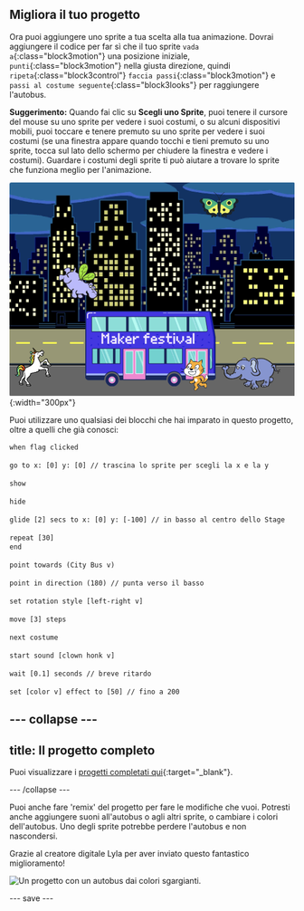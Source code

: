 ## Migliora il tuo progetto

Ora puoi aggiungere uno sprite a tua scelta alla tua animazione. Dovrai aggiungere il codice per far sì che il tuo sprite `vada a`{:class="block3motion"} una posizione iniziale, `punti`{:class="block3motion"} nella giusta direzione, quindi `ripeta`{:class="block3control"} `faccia passi`{:class="block3motion"} e `passi al costume seguente`{:class="block3looks"} per raggiungere l'autobus.

**Suggerimento:** Quando fai clic su **Scegli uno Sprite**, puoi tenere il cursore del mouse su uno sprite per vedere i suoi costumi, o su alcuni dispositivi mobili, puoi toccare e tenere premuto su uno sprite per vedere i suoi costumi (se una finestra appare quando tocchi e tieni premuto su uno sprite, tocca sul lato dello schermo per chiudere la finestra e vedere i costumi). Guardare i costumi degli sprite ti può aiutare a trovare lo sprite che funziona meglio per l'animazione.

![Altri sprite che si muovono verso un autobus con il testo "Maker Festival".](images/bus-upgrade.png){:width="300px"}

Puoi utilizzare uno qualsiasi dei blocchi che hai imparato in questo progetto, oltre a quelli che già conosci:

```blocks3
when flag clicked

go to x: [0] y: [0] // trascina lo sprite per scegli la x e la y

show

hide

glide [2] secs to x: [0] y: [-100] // in basso al centro dello Stage

repeat [30]
end

point towards (City Bus v)

point in direction (180) // punta verso il basso

set rotation style [left-right v]

move [3] steps

next costume

start sound [clown honk v]

wait [0.1] seconds // breve ritardo

set [color v] effect to [50] // fino a 200
```

--- collapse ---
---
title: Il progetto completo
---

Puoi visualizzare i [progetti completati qui](https://scratch.mit.edu/projects/946029360/){:target="_blank"}.

--- /collapse ---

Puoi anche fare 'remix' del progetto per fare le modifiche che vuoi. Potresti anche aggiungere suoni all'autobus o agli altri sprite, o cambiare i colori dell'autobus. Uno degli sprite potrebbe perdere l'autobus e non nascondersi.

Grazie al creatore digitale Lyla per aver inviato questo fantastico miglioramento!

![Un progetto con un autobus dai colori sgargianti.](images/Lyla-bus.gif)

--- save ---
